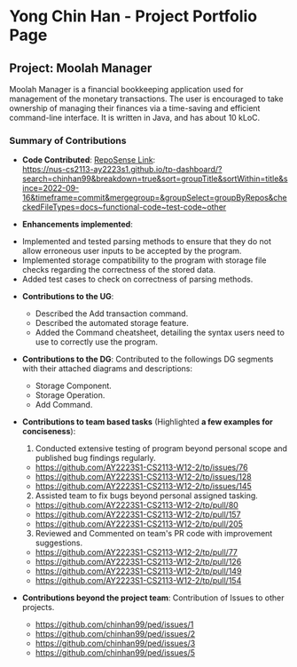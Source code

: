 # Yong Chin Han - Project Portfolio Page

## Project: Moolah Manager

Moolah Manager is a financial bookkeeping application used for management of the monetary transactions.
The user is encouraged to take ownership of managing their finances via a time-saving and efficient command-line
interface.
It is written in Java, and has about 10 kLoC.

### Summary of Contributions

* **Code
  Contributed**: [RepoSense Link](https://nus-cs2113-ay2223s1.github.io/tp-dashboard/?search=chinhan99&breakdown=true&sort=groupTitle&sortWithin=title&since=2022-09-16&timeframe=commit&mergegroup=&groupSelect=groupByRepos&checkedFileTypes=docs~functional-code~test-code~other):  
https://nus-cs2113-ay2223s1.github.io/tp-dashboard/?search=chinhan99&breakdown=true&sort=groupTitle&sortWithin=title&since=2022-09-16&timeframe=commit&mergegroup=&groupSelect=groupByRepos&checkedFileTypes=docs~functional-code~test-code~other


* **Enhancements implemented**:
- Implemented and tested parsing methods to ensure that they do not allow erroneous user inputs to be accepted by the program.
- Implemented storage compatibility to the program with storage file checks regarding the correctness of the stored data.
- Added test cases to check on correctness of parsing methods.


* **Contributions to the UG**:
  - Described the Add transaction command.
  - Described the automated storage feature. 
  - Added the Command cheatsheet, detailing the syntax users need to use to correctly use the program.


* **Contributions to the DG**:
Contributed to the followings DG segments with their attached diagrams and descriptions:
  - Storage Component.
  - Storage Operation.
  - Add Command.


* **Contributions to team based tasks** (Highlighted **a few examples for conciseness**):
  1) Conducted extensive testing of program beyond personal scope and published bug findings regularly.
  - https://github.com/AY2223S1-CS2113-W12-2/tp/issues/76
  - https://github.com/AY2223S1-CS2113-W12-2/tp/issues/128
  - https://github.com/AY2223S1-CS2113-W12-2/tp/issues/145
  
  2) Assisted team to fix bugs beyond personal assigned tasking.
  - https://github.com/AY2223S1-CS2113-W12-2/tp/pull/80
  - https://github.com/AY2223S1-CS2113-W12-2/tp/pull/157
  - https://github.com/AY2223S1-CS2113-W12-2/tp/pull/205
  
  3) Reviewed and Commented on team's PR code with improvement suggestions. 
  - https://github.com/AY2223S1-CS2113-W12-2/tp/pull/77
  - https://github.com/AY2223S1-CS2113-W12-2/tp/pull/126
  - https://github.com/AY2223S1-CS2113-W12-2/tp/pull/149
  - https://github.com/AY2223S1-CS2113-W12-2/tp/pull/154


* **Contributions beyond the project team**: Contribution of Issues to other projects.
  - https://github.com/chinhan99/ped/issues/1
  - https://github.com/chinhan99/ped/issues/2
  - https://github.com/chinhan99/ped/issues/3
  - https://github.com/chinhan99/ped/issues/5